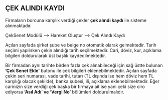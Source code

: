 ## ÇEK ALINDI KAYDI
Firmaların borcuna karşılık verdiği çekler **çek alındı kaydı** ile sisteme alınmaktadır. 

ÇekSenet Modülü --> Hareket Oluştur --> Çek Alındı Kaydı 

Açılan sayfada şirket şube ve belge no otomatik olarak gelmektedir. Tarih seçimi yapılırken çekin alındığı tarih seçilmektedir. Cari, döviz, kur, açıklama bilgileri doldurularak üst başlık kaydedilmektedir. 

Bir firmadan aynı tarihte birden fazla çek alınabileceği için sağ üstte bulunan **’Çek  Senet Ekle’** butonu ile çek bilgileri eklenebilmektedir. Açılan sayfada çekin seri numarası, vade tarihi, tutarı (TL dışında ise hem döviz hem TL karşılığı olacak şekilde), banka şubesi, ili, açıklama eklenebilmektedir. Eğer carinizin size verdiği çek başka bir firmaya ait ise yani çeki size ciro ediyorsa **’Asıl Adı’ ve ‘Vergi No’** bölümleri doldurulmalıdır. 
